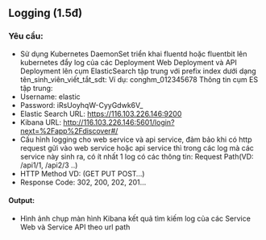 ## Logging (1.5đ)
### Yêu cầu:
- Sử dụng Kubernetes DaemonSet triển khai fluentd hoặc fluentbit lên kubernetes đẩy log của các Deployment Web Deployment và API Deployment lên cụm ElasticSearch tập trung với prefix index dưới dạng tên_sinh_viên_viết_tắt_sdt: Ví dụ: conghm_012345678
Thông tin cụm ES tập trung:
- Username: elastic
- Password: iRsUoyhqW-CyyGdwk6V_
- Elastic Search URL: https://116.103.226.146:9200
- Kibana URL: http://116.103.226.146:5601/login?next=%2Fapp%2Fdiscover#/
- Cấu hình logging cho web service và api service, đảm bảo khi có http request gửi vào web service hoặc api service thì trong các log mà các service này sinh ra, có ít nhất 1 log có các thông tin:
 Request Path(VD: /api1/1, /api2/3 ..)
- HTTP Method VD: (GET PUT POST…)
- Response Code: 302, 200, 202, 201…
#### Output:
- Hình ảnh chụp màn hình Kibana kết quả tìm kiếm log của các Service Web và Service API theo url path